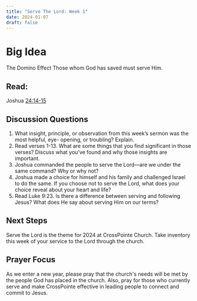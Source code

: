 ```yaml
---
title: "Serve The Lord: Week 1"
date: 2024-01-07
draft: false
---
```


# Big Idea
The Domino Effect
Those whom God has saved must serve Him. 
## Read: 
Joshua [24:14-15](https://www.bible.com/bible/59/JOS.24.ESV)

## Discussion Questions
1. What insight, principle, or observation from this week’s sermon was the most helpful, eye- opening, or troubling? Explain.
2. Read verses 1-13. What are some things that you find significant in those verses? Discuss what you’ve found and why those insights are important.
3. Joshua commanded the people to serve the Lord—are we under the same command? Why or why not?
4. Joshua made a choice for himself and his family and challenged Israel to do the same. If you choose not to serve the Lord, what does your choice reveal about your heart and life?
5. Read Luke 9:23. Is there a difference between serving and following Jesus? What does He say about serving Him on our terms?

## Next Steps
Serve the Lord is the theme for 2024 at CrossPointe Church. Take inventory this week of your service to the Lord through the church.
## Prayer Focus
As we enter a new year, please pray that the church's needs will be met by the people God has placed in the church. Also, pray for those who currently serve and make CrossPointe effective in leading people to connect and commit to Jesus.